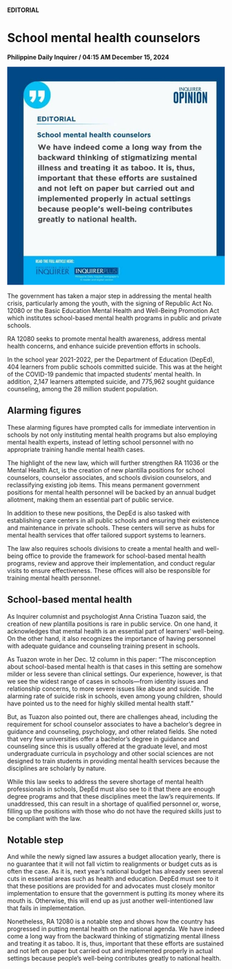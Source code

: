 **EDITORIAL**

# School mental health counselors

****Philippine Daily Inquirer / 04:15 AM December 15, 2024****

![Image](https://raw.githubusercontent.com/github-jl14/scrapy_api/refs/heads/main/images/editorial12152024.png)

The government has taken a major step in addressing the mental health crisis, particularly among the youth, with the signing of Republic Act No. 12080 or the Basic Education Mental Health and Well-Being Promotion Act which institutes school-based mental health programs in public and private schools.

RA 12080 seeks to promote mental health awareness, address mental health concerns, and enhance suicide prevention efforts in schools.

In the school year 2021-2022, per the Department of Education (DepEd), 404 learners from public schools committed suicide. This was at the height of the COVID-19 pandemic that impacted students’ mental health. In addition, 2,147 learners attempted suicide, and 775,962 sought guidance counseling, among the 28 million student population.

## Alarming figures

These alarming figures have prompted calls for immediate intervention in schools by not only instituting mental health programs but also employing mental health experts, instead of letting school personnel with no appropriate training handle mental health cases.

The highlight of the new law, which will further strengthen RA 11036 or the Mental Health Act, is the creation of new plantilla positions for school counselors, counselor associates, and schools division counselors, and reclassifying existing job items. This means permanent government positions for mental health personnel will be backed by an annual budget allotment, making them an essential part of public service.

In addition to these new positions, the DepEd is also tasked with establishing care centers in all public schools and ensuring their existence and maintenance in private schools. These centers will serve as hubs for mental health services that offer tailored support systems to learners.

The law also requires schools divisions to create a mental health and well-being office to provide the framework for school-based mental health programs, review and approve their implementation, and conduct regular visits to ensure effectiveness. These offices will also be responsible for training mental health personnel.

## School-based mental health

As Inquirer columnist and psychologist Anna Cristina Tuazon said, the creation of new plantilla positions is rare in public service. On one hand, it acknowledges that mental health is an essential part of learners’ well-being. On the other hand, it also recognizes the importance of having personnel with adequate guidance and counseling training present in schools.

As Tuazon wrote in her Dec. 12 column in this paper: “The misconception about school-based mental health is that cases in this setting are somehow milder or less severe than clinical settings. Our experience, however, is that we see the widest range of cases in schools—from identity issues and relationship concerns, to more severe issues like abuse and suicide. The alarming rate of suicide risk in schools, even among young children, should have pointed us to the need for highly skilled mental health staff.”

But, as Tuazon also pointed out, there are challenges ahead, including the requirement for school counselor associates to have a bachelor’s degree in guidance and counseling, psychology, and other related fields. She noted that very few universities offer a bachelor’s degree in guidance and counseling since this is usually offered at the graduate level, and most undergraduate curricula in psychology and other social sciences are not designed to train students in providing mental health services because the disciplines are scholarly by nature.

While this law seeks to address the severe shortage of mental health professionals in schools, DepEd must also see to it that there are enough degree programs and that these disciplines meet the law’s requirements. If unaddressed, this can result in a shortage of qualified personnel or, worse, filling up the positions with those who do not have the required skills just to be compliant with the law.

## Notable step

And while the newly signed law assures a budget allocation yearly, there is no guarantee that it will not fall victim to realignments or budget cuts as is often the case. As it is, next year’s national budget has already seen several cuts in essential areas such as health and education. DepEd must see to it that these positions are provided for and advocates must closely monitor implementation to ensure that the government is putting its money where its mouth is. Otherwise, this will end up as just another well-intentioned law that fails in implementation.

Nonetheless, RA 12080 is a notable step and shows how the country has progressed in putting mental health on the national agenda. We have indeed come a long way from the backward thinking of stigmatizing mental illness and treating it as taboo. It is, thus, important that these efforts are sustained and not left on paper but carried out and implemented properly in actual settings because people’s well-being contributes greatly to national health.